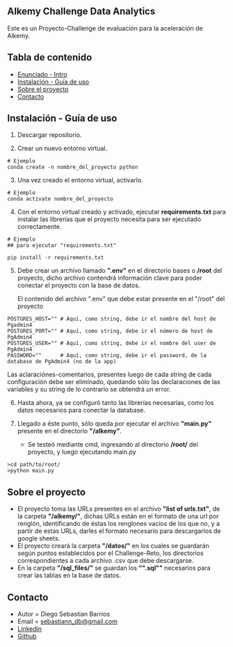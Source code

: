 <div id='id-section1'/>

## Alkemy Challenge Data Analytics

Este es un Proyecto-Challenge de evaluación para la aceleración de Alkemy.



## Tabla de contenido
- [Enunciado - Intro](#id-section1)
- [Instalación - Guía de uso](#id-guia_uso)
- [Sobre el proyecto](#id-sobre-el)
- [Contacto](#id-contacto) 


<div id='id-guia_uso'/>  

## Instalación - Guía de uso
1. Descargar repositorio.

2. Crear un nuevo entorno virtual.

```
# Ejemplo
conda create -n nombre_del_proyecto python
```  

3. Una vez creado el entorno virtual, activarlo.
```
# Ejemplo
conda activate nombre_del_proyecto
```  

4. Con el entorno virtual creado y activado, ejecutar **requirements.txt** para instalar las librerías que el proyecto necesita para ser ejecutado correctamente.
   
```
# Ejemplo
## para ejecutar "requirements.txt"

pip install -r requirements.txt

```

5. Debe crear un archivo llamado **".env"** en el directorio bases o **/root** del proyecto, dicho archivo contendrá información clave para poder conectar el proyecto con la base de datos.

   El contenido del archivo ".env" que debe estar presente en el "/root" del proyecto
```
POSTGRES_HOST="" # Aquí, como string, debe ir el nombre del host de Pgadmin4
POSTGRES_PORT="" # Aquí, como string, debe ir el número de host de PgAdmin4
POSTGRES_USER="" # Aquí, como string, debe ir el nombre del user de PgAdmin4
PASSWORD=""      # Aquí, como string, debe ir el password, de la database de PgAdmin4 (no de la app)
```
   Las aclaraciónes-comentarios, presentes luego de cada string de cada configuración debe ser eliminado, quedando sólo las declaraciones de las variables y su string de lo contrario se obtendrá un error.

6. Hasta ahora, ya se configuró tanto las librerías necesarias, como los datos necesarios para conectar la database.

7. Llegado a éste punto, sólo queda por ejecutar el archivo **"main.py"** presente en el directorio **"/alkemy"**.
   - Se testeó mediante cmd, ingresando al directorio **/root/** del proyecto, y luego ejecutando main.py
```
>cd path/to/root/
>python main.py
```

  


<div id='id-sobre-el'/>  

## Sobre el proyecto
* El proyecto toma las URLs presentes en el archivo **"list of urls.txt"**, de la carpeta **"/alkemy/"**, dichas URLs están en el formato de una url por renglón, identificando de éstas los renglones vacíos de los que no, y a partir de estas URLs, darles el formato necesario para descargarlos de google sheets.
* El proyecto creará la carpeta **"/datos/"** en los cuales se guardarán según puntos establecidos por el Challenge-Reto, los directorios correspondientes a cada archivo .csv que debe descargarse.
* En la carpeta **"/sql_files/"** se guardan los **"".sql""** necesarios para crear las tablas en la base de datos.


<div id='id-contacto'/>  

## Contacto
* Autor = Diego Sebastian Barrios
* Email = sebastiann_db@gmail.com
* [Linkedin](https://www.linkedin.com/in/dsebastianb)
* [Github](https://dbsebastian.github.io/)
